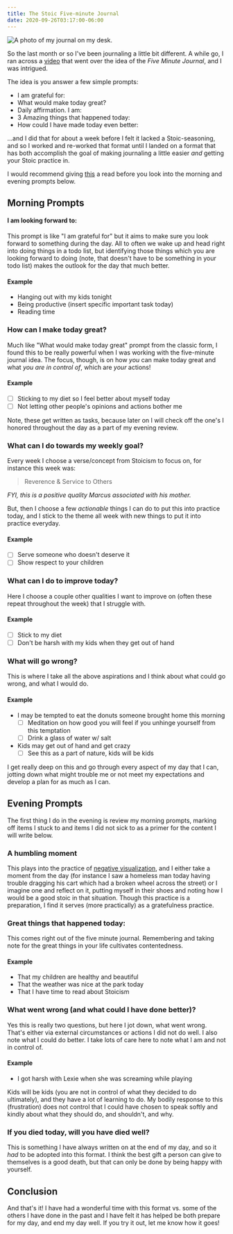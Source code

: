 ```yaml
---
title: The Stoic Five-minute Journal
date: 2020-09-26T03:17:00-06:00 
---
```


![A photo of my journal on my desk.](/images/IMG_0840.jpg)

So the last month or so I've been journaling a little bit different. A while go, I ran across a [video](https://www.youtube.com/watch?v=UFdR8w_R1HA) that went over the idea of the _Five Minute Journal_, and I was intrigued.

The idea is you answer a few simple prompts:

- I am grateful for:
- What would make today great?
- Daily affirmation. I am:
- 3 Amazing things that happened today:
- How could I have made today even better:

...and I did that for about a week before I felt it lacked a Stoic-seasoning, and so I worked and re-worked that format until I landed on a format that has both accomplish the goal of making journaling a little easier _and_ getting your Stoic practice in.

I would recommend giving [this](https://dailystoic.com/prepare-morning-review-evening/) a read before you look into the morning and evening prompts below.

## Morning Prompts

#### I am looking forward to:

This prompt is like "I am grateful for" but it aims to make sure you look forward to something during the day. All to often we wake up and head right into doing things in a todo list, but identifying those things which you are looking forward to doing (note, that doesn't have to be something in your todo list) makes the outlook for the day that much better.

#### Example

- Hanging out with my kids tonight
- Being productive (insert specific important task today)
- Reading time

### How can I make today great?

Much like "What would make today great" prompt from the classic form, I found this to be really powerful when I was working with the five-minute journal idea. The focus, though, is on how _you_ can make today great and what _you are in control of_, which are _your_ actions!

#### Example

- [ ] Sticking to my diet so I feel better about myself today
- [ ] Not letting other people's opinions and actions bother me

Note, these get written as tasks, because later on I will check off the one's I honored throughout the day as a part of my evening review.

### What can I do towards my weekly goal?

Every week I choose a verse/concept from Stoicism to focus on, for instance this week was:

> Reverence & Service to Others

_FYI, this is a positive quality Marcus associated with his mother._

But, then I choose a few _actionable_ things I can do to put this into practice today, and I stick to the theme all week with new things to put it into practice everyday.

#### Example

- [ ] Serve someone who doesn't deserve it
- [ ] Show respect to your children

### What can I do to improve today?

Here I choose a couple other qualities I want to improve on (often these repeat throughout the week) that I struggle with.

#### Example

- [ ] Stick to my diet
- [ ] Don't be harsh with my kids when they get out of hand

### What will go wrong?

This is where I take all the above aspirations and I think about what could go wrong, and what I would do.

#### Example

- I may be tempted to eat the donuts someone brought home this morning
    - [ ] Meditation on how good you will feel if you unhinge yourself from this temptation
    - [ ] Drink a glass of water w/ salt
- Kids may get out of hand and get crazy
    + [ ] See this as a part of nature, kids will be kids

I get really deep on this and go through every aspect of my day that I can, jotting down what might trouble me or not meet my expectations and develop a plan for as much as I can.

## Evening Prompts

The first thing I do in the evening is review my morning prompts, marking off items I stuck to and items I did not sick to as a primer for the content I will write below.

### A humbling moment

This plays into the practice of [negative visualization](https://dailystoic.com/premortem/), and I either take a moment from the day (for instance I saw a homeless man today having trouble dragging his cart which had a broken wheel across the street) or I imagine one and reflect on it, putting myself in their shoes and noting how I would be a good stoic in that situation. Though this practice is a preparation, I find it serves (more practically) as a gratefulness practice.

### Great things that happened today:

This comes right out of the five minute journal. Remembering and taking note for the great things in your life cultivates contentedness.

#### Example

- That my children are healthy and beautiful
- That the weather was nice at the park today
- That I have time to read about Stoicism

### What went wrong (and what could I have done better)?

Yes this is really two questions, but here I jot down, what went wrong. That's either via external circumstances or actions I did not do well. I also note what I could do better. I take lots of care here to note what I am and not in control of.

#### Example

- I got harsh with Lexie when she was screaming while playing

Kids will be kids (you are not in control of what they decided to do ultimately), and they have a lot of learning to do. My bodily response to this (frustration) does not control that I could have chosen to speak softly and kindly about what they should do, and shouldn't, and why.

### If you died today, will you have died well?

This is something I have always written on at the end of my day, and so it _had_ to be adopted into this format. I think the best gift a person can give to themselves is a good death, but that can only be done by being happy with yourself.

## Conclusion

And that's it! I have had a wonderful time with this format vs. some of the others I have done in the past and I have felt it has helped be both prepare for my day, and end my day well. If you try it out, let me know how it goes!
